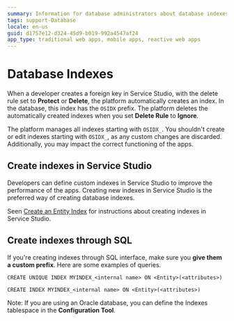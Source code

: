 ```yaml
---
summary: Information for database administrators about database indexes. A preferred way of creating a database index is through Service Studio. You can also create them through SQL, but note that the OSIDX is a reserved prefix for the managed indexes.
tags: support-Database
locale: en-us
guid: d1757e12-d324-45d9-b019-992a4547af24
app_type: traditional web apps, mobile apps, reactive web apps
---
```


# Database Indexes

When a developer creates a foreign key in Service Studio, with the delete rule set to **Protect** or **Delete**, the platform automatically creates an index. In the database, this index has the `OSIDX` prefix. The platform deletes the automatically created indexes when you set **Delete Rule** to **Ignore**.

<div class="warning" markdown="1">

The platform manages all indexes starting with `OSIDX_`. You shouldn't create or edit indexes starting with `OSIDX_`, as any custom changes are discarded. Additionally, you may impact the correct functioning of the apps.

</div>

## Create indexes in Service Studio

Developers can define custom indexes in Service Studio to improve the performance of the apps. Creating new indexes in Service Studio is the preferred way of creating database indexes.

<div class="info" markdown="1">

Seen [Create an Entity Index](<../../../develop/data/modeling/index-create.md>) for instructions about creating indexes in Service Studio.

</div>

## Create indexes through SQL

If you're creating indexes through SQL interface, make sure you **give them a custom prefix**. Here are some examples of queries.

`CREATE UNIQUE INDEX MYINDEX_<internal name> ON <Entity>(<attributes>)`

`CREATE INDEX MYINDEX_<internal name> ON <Entity>(<attributes>)`

Note: If you are using an Oracle database, you can define the Indexes tablespace in the **Configuration Tool**.
